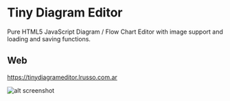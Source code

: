 # Tiny Diagram Editor

Pure HTML5 JavaScript Diagram / Flow Chart Editor with image support and loading and saving functions.

## Web
https://tinydiagrameditor.lrusso.com.ar

![alt screenshot](https://raw.githubusercontent.com/lrusso/TinyDiagramEditor/master/TinyDiagramEditor.png)
